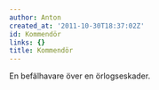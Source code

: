 ```yaml
---
author: Anton
created_at: '2011-10-30T18:37:02Z'
id: Kommendör
links: {}
title: Kommendör
---
```


En befälhavare över en örlogseskader.
